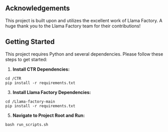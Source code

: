 
## Acknowledgements
This project is built upon and utilizes the excellent work of Llama Factory.  A huge thank you to the Llama Factory team for their contributions!

## Getting Started
This project requires Python and several dependencies. Please follow these steps to get started:

1. **Install CTR Dependencies:**
```
cd /CTR
pip install -r requirements.txt
```

3. **Install Llama Factory Dependencies:**
```
cd /Llama-factory-main
pip install -r requirements.txt
```

5. **Navigate to Project Root and Run:**
```
bash run_scripts.sh
```
